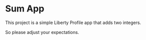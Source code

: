 # Sum App

This project is a simple Liberty Profile app that adds two integers.  

So please adjust your expectations.


